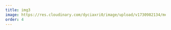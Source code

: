 ```yaml
---
title: img3
image: https://res.cloudinary.com/dyciaxri0/image/upload/v1730982134/memory/img4-cover_h1f7r7.jpg
order: 4
---
```

